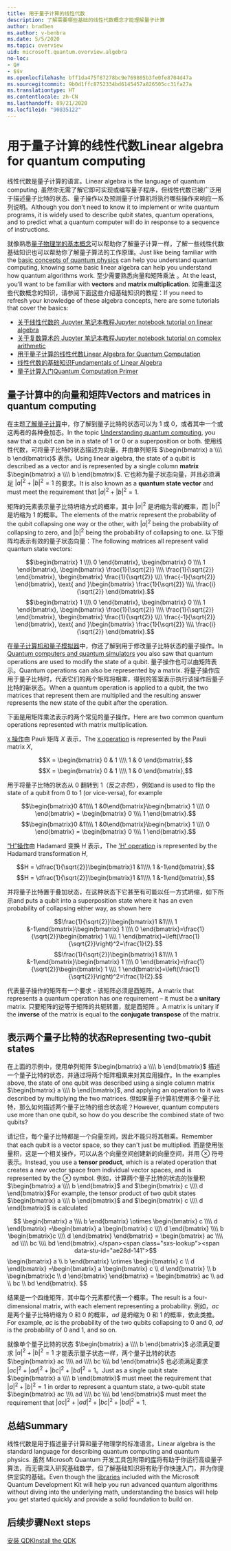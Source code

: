 ```yaml
---
title: 用于量子计算的线性代数
description: 了解需要哪些基础的线性代数概念才能理解量子计算
author: bradben
ms.author: v-benbra
ms.date: 5/5/2020
ms.topic: overview
uid: microsoft.quantum.overview.algebra
no-loc:
- Q#
- $$v
ms.openlocfilehash: bff1da475f87278bc9e769805b3fe0fe8704d47a
ms.sourcegitcommit: 9b0d1ffc8752334bd6145457a826505cc31fa27a
ms.translationtype: HT
ms.contentlocale: zh-CN
ms.lasthandoff: 09/21/2020
ms.locfileid: "90835122"
---
```

# <a name="linear-algebra-for-quantum-computing"></a><span data-ttu-id="ae28d-103">用于量子计算的线性代数</span><span class="sxs-lookup"><span data-stu-id="ae28d-103">Linear algebra for quantum computing</span></span>

<span data-ttu-id="ae28d-104">线性代数是量子计算的语言。</span><span class="sxs-lookup"><span data-stu-id="ae28d-104">Linear algebra is the language of quantum computing.</span></span> <span data-ttu-id="ae28d-105">虽然你无需了解它即可实现或编写量子程序，但线性代数已被广泛用于描述量子比特的状态、量子操作以及预测量子计算机将执行哪些操作来响应一系列说明。</span><span class="sxs-lookup"><span data-stu-id="ae28d-105">Although you don’t need to know it to implement or write quantum programs, it is widely used to describe qubit states, quantum operations, and to predict what a quantum computer will do in response to a sequence of instructions.</span></span>

<span data-ttu-id="ae28d-106">就像熟悉[量子物理学的基本概念](xref:microsoft.quantum.overview.understanding)可以帮助你了解量子计算一样，了解一些线性代数基础知识也可以帮助你了解量子算法的工作原理。</span><span class="sxs-lookup"><span data-stu-id="ae28d-106">Just like being familiar with the [basic concepts of quantum physics](xref:microsoft.quantum.overview.understanding) can help you understand quantum computing, knowing some basic linear algebra can help you understand how quantum algorithms work.</span></span> <span data-ttu-id="ae28d-107">至少需要熟悉向量和矩阵乘法 。</span><span class="sxs-lookup"><span data-stu-id="ae28d-107">At the least, you’ll want to be familiar with **vectors** and **matrix multiplication**.</span></span> <span data-ttu-id="ae28d-108">如需重温这些代数概念的知识，请参阅下面这些介绍基础知识的教程：</span><span class="sxs-lookup"><span data-stu-id="ae28d-108">If you need to refresh your knowledge of these algebra concepts, here are some tutorials that cover the basics:</span></span>

- [<span data-ttu-id="ae28d-109">关于线性代数的 Jupyter 笔记本教程</span><span class="sxs-lookup"><span data-stu-id="ae28d-109">Jupyter notebook tutorial on linear algebra</span></span>](https://github.com/microsoft/QuantumKatas/tree/main/tutorials/LinearAlgebra)
- [<span data-ttu-id="ae28d-110">关于复数算术的 Jupyter 笔记本教程</span><span class="sxs-lookup"><span data-stu-id="ae28d-110">Jupyter notebook tutorial on complex arithmetic</span></span>](https://github.com/microsoft/QuantumKatas/tree/main/tutorials/ComplexArithmetic)
- [<span data-ttu-id="ae28d-111">用于量子计算的线性代数</span><span class="sxs-lookup"><span data-stu-id="ae28d-111">Linear Algebra for Quantum Computation</span></span>](https://cds.cern.ch/record/1522001/files/978-1-4614-6336-8_BookBackMatter.pdf)
- [<span data-ttu-id="ae28d-112">线性代数的基础知识</span><span class="sxs-lookup"><span data-stu-id="ae28d-112">Fundamentals of Linear Algebra</span></span>](https://www.math.ubc.ca/~carrell/NB.pdf)
- [<span data-ttu-id="ae28d-113">量子计算入门</span><span class="sxs-lookup"><span data-stu-id="ae28d-113">Quantum Computation Primer</span></span>](https://www.codeproject.com/Articles/5155638/Quantum-Computation-Primer-Part-1#exploring-quantum-superposition)

## <a name="vectors-and-matrices-in-quantum-computing"></a><span data-ttu-id="ae28d-114">量子计算中的向量和矩阵</span><span class="sxs-lookup"><span data-stu-id="ae28d-114">Vectors and matrices in quantum computing</span></span>

<span data-ttu-id="ae28d-115">在主题[了解量子计算](xref:microsoft.quantum.overview.understanding)中，你了解到量子比特的状态可以为 1 或 0，或者其中一个或这两者的各种叠加态。</span><span class="sxs-lookup"><span data-stu-id="ae28d-115">In the topic [Understanding quantum computing](xref:microsoft.quantum.overview.understanding), you saw that a qubit can be in a state of 1 or 0 or a superposition or both.</span></span> <span data-ttu-id="ae28d-116">使用线性代数，可将量子比特的状态描述为向量，并由单列矩阵 $\begin{bmatrix} a \\\\  b \end{bmatrix}$ 表示。</span><span class="sxs-lookup"><span data-stu-id="ae28d-116">Using linear algebra, the state of a qubit is described as a vector and is represented by a single column **matrix** $\begin{bmatrix} a \\\\  b \end{bmatrix}$.</span></span> <span data-ttu-id="ae28d-117">它也称为量子状态向量，并且必须满足 $|a|^2 + |b|^2 = 1$ 的要求。</span><span class="sxs-lookup"><span data-stu-id="ae28d-117">It is also known as a **quantum state vector** and must meet the requirement that $|a|^2 + |b|^2 = 1$.</span></span>  

<span data-ttu-id="ae28d-118">矩阵的元素表示量子比特坍缩方式的概率，其中 $|a|^2$ 是坍缩为零的概率，而 $|b|^2$ 是坍缩为 1 的概率。</span><span class="sxs-lookup"><span data-stu-id="ae28d-118">The elements of the matrix represent the probability of the qubit collapsing one way or the other, with $|a|^2$ being the probability of collapsing to zero, and $|b|^2$ being the probability of collapsing to one.</span></span> <span data-ttu-id="ae28d-119">以下矩阵均表示有效的量子状态向量：</span><span class="sxs-lookup"><span data-stu-id="ae28d-119">The following matrices all represent valid quantum state vectors:</span></span>

<span data-ttu-id="ae28d-120">$$\begin{bmatrix} 1 \\\\  0 \end{bmatrix}, \begin{bmatrix} 0 \\\\  1 \end{bmatrix}, \begin{bmatrix} \frac{1}{\sqrt{2}} \\\\  \frac{1}{\sqrt{2}} \end{bmatrix}, \begin{bmatrix} \frac{1}{\sqrt{2}} \\\\  \frac{-1}{\sqrt{2}} \end{bmatrix}, \text{ and }\begin{bmatrix} \frac{1}{\sqrt{2}} \\\\  \frac{i}{\sqrt{2}} \end{bmatrix}.$$</span><span class="sxs-lookup"><span data-stu-id="ae28d-120">$$\begin{bmatrix} 1 \\\\  0 \end{bmatrix}, \begin{bmatrix} 0 \\\\  1 \end{bmatrix}, \begin{bmatrix} \frac{1}{\sqrt{2}} \\\\  \frac{1}{\sqrt{2}} \end{bmatrix}, \begin{bmatrix} \frac{1}{\sqrt{2}} \\\\  \frac{-1}{\sqrt{2}} \end{bmatrix}, \text{ and }\begin{bmatrix} \frac{1}{\sqrt{2}} \\\\  \frac{i}{\sqrt{2}} \end{bmatrix}.$$</span></span>

<span data-ttu-id="ae28d-121">在[量子计算机和量子模拟器](xref:microsoft.quantum.overview.simulators)中，你还了解到用于修改量子比特状态的量子操作。</span><span class="sxs-lookup"><span data-stu-id="ae28d-121">In [Quantum computers and quantum simulators](xref:microsoft.quantum.overview.simulators) you also saw that quantum operations are used to modify the state of a qubit.</span></span>  <span data-ttu-id="ae28d-122">量子操作也可以由矩阵表示。</span><span class="sxs-lookup"><span data-stu-id="ae28d-122">Quantum operations can also be represented by a matrix.</span></span> <span data-ttu-id="ae28d-123">将量子操作应用于量子比特时，代表它们的两个矩阵将相乘，得到的答案表示执行该操作后量子比特的新状态。</span><span class="sxs-lookup"><span data-stu-id="ae28d-123">When a quantum operation is applied to a qubit, the two matrices that represent them are multiplied and the resulting answer represents the new state of the qubit after the operation.</span></span>  

<span data-ttu-id="ae28d-124">下面是用矩阵乘法表示的两个常见的量子操作。</span><span class="sxs-lookup"><span data-stu-id="ae28d-124">Here are two common quantum operations represented with matrix multiplication.</span></span>


<span data-ttu-id="ae28d-125">[`X` 操作](xref:microsoft.quantum.intrinsic.x)由 Pauli 矩阵 $X$ 表示，</span><span class="sxs-lookup"><span data-stu-id="ae28d-125">The [`X` operation](xref:microsoft.quantum.intrinsic.x) is represented by the Pauli matrix $X$,</span></span>

<span data-ttu-id="ae28d-126">$$X = \begin{bmatrix} 0 & 1 \\\\ 1 & 0 \end{bmatrix},$$</span><span class="sxs-lookup"><span data-stu-id="ae28d-126">$$X = \begin{bmatrix} 0 & 1 \\\\ 1 & 0 \end{bmatrix},$$</span></span>
    
<span data-ttu-id="ae28d-127">用于将量子比特的状态从 0 翻转到 1（反之亦然），例如</span><span class="sxs-lookup"><span data-stu-id="ae28d-127">and is used to flip the state of a qubit from 0 to 1 (or vice-versa), for example</span></span>

<span data-ttu-id="ae28d-128">$$\begin{bmatrix}0 &1\\\\ 1 &0\end{bmatrix}\begin{bmatrix} 1 \\\\  0 \end{bmatrix} = \begin{bmatrix} 0 \\\\  1 \end{bmatrix}.$$</span><span class="sxs-lookup"><span data-stu-id="ae28d-128">$$\begin{bmatrix}0 &1\\\\ 1 &0\end{bmatrix}\begin{bmatrix} 1 \\\\  0 \end{bmatrix} = \begin{bmatrix} 0 \\\\  1 \end{bmatrix}.$$</span></span>

<span data-ttu-id="ae28d-129">[“H”操作](xref:microsoft.quantum.intrinsic.h)由 Hadamard 变换 $H$ 表示，</span><span class="sxs-lookup"><span data-stu-id="ae28d-129">The ['H' operation](xref:microsoft.quantum.intrinsic.h) is represented by the Hadamard transformation $H$,</span></span>

<span data-ttu-id="ae28d-130">$$H = \dfrac{1}{\sqrt{2}}\begin{bmatrix}1 &1\\\\ 1 &-1\end{bmatrix},$$</span><span class="sxs-lookup"><span data-stu-id="ae28d-130">$$H = \dfrac{1}{\sqrt{2}}\begin{bmatrix}1 &1\\\\ 1 &-1\end{bmatrix},$$</span></span>

 <span data-ttu-id="ae28d-131">并将量子比特置于叠加状态，在这种状态下它甚至有可能以任一方式坍缩，如下所示</span><span class="sxs-lookup"><span data-stu-id="ae28d-131">and puts a qubit into a superposition state where it has an even probability of collapsing either way, as shown here</span></span>

<span data-ttu-id="ae28d-132">$$\frac{1}{\sqrt{2}}\begin{bmatrix}1 &1\\\\ 1 &-1\end{bmatrix}\begin{bmatrix} 1 \\\\  0 \end{bmatrix}=\frac{1}{\sqrt{2}}\begin{bmatrix} 1 \\\\  1 \end{bmatrix}=\left(\frac{1}{\sqrt{2}}\right)^2=\frac{1}{2}.$$</span><span class="sxs-lookup"><span data-stu-id="ae28d-132">$$\frac{1}{\sqrt{2}}\begin{bmatrix}1 &1\\\\ 1 &-1\end{bmatrix}\begin{bmatrix} 1 \\\\  0 \end{bmatrix}=\frac{1}{\sqrt{2}}\begin{bmatrix} 1 \\\\  1 \end{bmatrix}=\left(\frac{1}{\sqrt{2}}\right)^2=\frac{1}{2}.$$</span></span>

<span data-ttu-id="ae28d-133">代表量子操作的矩阵有一个要求 - 该矩阵必须是酉矩阵。</span><span class="sxs-lookup"><span data-stu-id="ae28d-133">A matrix that represents a quantum operation has one requirement – it must be a **unitary** matrix.</span></span> <span data-ttu-id="ae28d-134">只要矩阵的逆等于矩阵的共轭转置，就是酉矩阵 。</span><span class="sxs-lookup"><span data-stu-id="ae28d-134">A matrix is unitary if the **inverse** of the matrix is equal to the **conjugate transpose** of the matrix.</span></span>

## <a name="representing-two-qubit-states"></a><span data-ttu-id="ae28d-135">表示两个量子比特的状态</span><span class="sxs-lookup"><span data-stu-id="ae28d-135">Representing two-qubit states</span></span>

<span data-ttu-id="ae28d-136">在上面的示例中，使用单列矩阵 $\begin{bmatrix} a \\\\  b \end{bmatrix}$ 描述一个量子比特的状态，并通过将两个矩阵相乘来对其应用操作。</span><span class="sxs-lookup"><span data-stu-id="ae28d-136">In the examples above, the state of one qubit was described using a single column matrix $\begin{bmatrix} a \\\\  b \end{bmatrix}$, and applying an operation to it was described by multiplying the two matrices.</span></span> <span data-ttu-id="ae28d-137">但如果量子计算机使用多个量子比特，那么如何描述两个量子比特的组合状态呢？</span><span class="sxs-lookup"><span data-stu-id="ae28d-137">However, quantum computers use more than one qubit, so how do you describe the combined state of two qubits?</span></span> 

<span data-ttu-id="ae28d-138">请记住，每个量子比特都是一个向量空间，因此不能只将其相乘。</span><span class="sxs-lookup"><span data-stu-id="ae28d-138">Remember that each qubit is a vector space, so they can't just be multiplied.</span></span> <span data-ttu-id="ae28d-139">而是使用张量积，这是一个相关操作，可以从各个向量空间创建新的向量空间，并用 $\otimes$ 符号表示。</span><span class="sxs-lookup"><span data-stu-id="ae28d-139">Instead, you use a **tensor product**, which is a related operation that creates a new vector space from individual vector spaces, and is represented by the $\otimes$ symbol.</span></span> <span data-ttu-id="ae28d-140">例如，计算两个量子比特的状态的张量积 $\begin{bmatrix} a \\\\  b \end{bmatrix}$ and $\begin{bmatrix} c \\\\  d \end{bmatrix}$</span><span class="sxs-lookup"><span data-stu-id="ae28d-140">For example, the tensor product of two qubit states $\begin{bmatrix} a \\\\  b \end{bmatrix}$ and $\begin{bmatrix} c \\\\  d \end{bmatrix}$ is calculated</span></span>

<span data-ttu-id="ae28d-141">$$ \begin{bmatrix} a \\\\  b \end{bmatrix} \otimes \begin{bmatrix} c \\\\  d \end{bmatrix} =\begin{bmatrix} a \begin{bmatrix} c \\\\  d \end{bmatrix} \\\\ b \begin{bmatrix}c \\\\  d \end{bmatrix} \end{bmatrix} = \begin{bmatrix} ac \\\\  ad \\\\  bc \\\\  bd \end{bmatrix}.</span><span class="sxs-lookup"><span data-stu-id="ae28d-141">$$ \begin{bmatrix} a \\\\  b \end{bmatrix} \otimes \begin{bmatrix} c \\\\  d \end{bmatrix} =\begin{bmatrix} a \begin{bmatrix} c \\\\  d \end{bmatrix} \\\\ b \begin{bmatrix}c \\\\  d \end{bmatrix} \end{bmatrix} = \begin{bmatrix} ac \\\\  ad \\\\  bc \\\\  bd \end{bmatrix}.</span></span> $$

<span data-ttu-id="ae28d-142">结果是一个四维矩阵，其中每个元素都代表一个概率。</span><span class="sxs-lookup"><span data-stu-id="ae28d-142">The result is a four-dimensional matrix, with each element representing a probability.</span></span> <span data-ttu-id="ae28d-143">例如，$ac$ 是两个量子比特坍缩为 0 和 0 的概率，$ad$ 是坍缩为 0 和 1 的概率，依此类推。</span><span class="sxs-lookup"><span data-stu-id="ae28d-143">For example, $ac$ is the probability of the two qubits collapsing to 0 and 0, $ad$ is the probability of 0 and 1, and so on.</span></span> 

<span data-ttu-id="ae28d-144">就像单个量子比特的状态 $\begin{bmatrix} a \\\\  b \end{bmatrix}$ 必须满足要求 $|a|^2 + |b|^2 = 1$ 才能表示量子状态一样，两个量子比特的状态 $\begin{bmatrix} ac \\\\  ad \\\\  bc \\\\  bd \end{bmatrix}$ 也必须满足要求 $|ac|^2 + |ad|^2 + |bc|^2+ |bd|^2 = 1$。</span><span class="sxs-lookup"><span data-stu-id="ae28d-144">Just as a single qubit state $\begin{bmatrix} a \\\\  b \end{bmatrix}$ must meet the requirement that $|a|^2 + |b|^2 = 1$ in order to represent a quantum state, a two-qubit state $\begin{bmatrix} ac \\\\  ad \\\\  bc \\\\  bd \end{bmatrix}$ must meet the requirement that $|ac|^2 + |ad|^2 + |bc|^2+ |bd|^2 = 1$.</span></span>

## <a name="summary"></a><span data-ttu-id="ae28d-145">总结</span><span class="sxs-lookup"><span data-stu-id="ae28d-145">Summary</span></span>

<span data-ttu-id="ae28d-146">线性代数是用于描述量子计算和量子物理学的标准语言。</span><span class="sxs-lookup"><span data-stu-id="ae28d-146">Linear algebra is the standard language for describing quantum computing and quantum physics.</span></span> <span data-ttu-id="ae28d-147">虽然 Microsoft Quantum 开发工具包附带的[库](xref:microsoft.quantum.libraries)将有助于你运行高级量子算法，而无需深入研究基础数学，但了解基础知识将有助于你快速入门，并为你提供坚实的基础。</span><span class="sxs-lookup"><span data-stu-id="ae28d-147">Even though the [libraries](xref:microsoft.quantum.libraries) included with the Microsoft Quantum Development Kit will help you run advanced quantum algorithms without diving into the underlying math, understanding the basics will help you get started quickly and provide a solid foundation to build on.</span></span>

## <a name="next-steps"></a><span data-ttu-id="ae28d-148">后续步骤</span><span class="sxs-lookup"><span data-stu-id="ae28d-148">Next steps</span></span>

[<span data-ttu-id="ae28d-149">安装 QDK</span><span class="sxs-lookup"><span data-stu-id="ae28d-149">Install the QDK</span></span>](xref:microsoft.quantum.install)
